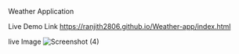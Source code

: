 Weather Application

Live Demo Link
https://ranjith2806.github.io/Weather-app/index.html

live Image 
![Screenshot (4)](https://user-images.githubusercontent.com/105041389/222634781-63aa8043-63a5-427e-be28-f49a49d9702b.png)
